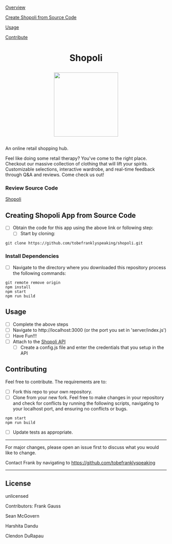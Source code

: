 
[Overview](#shopoli)

[Create Shopoli from Source Code](#creating-shopoli-app-from-source-code)

[Usage](#usage)

[Contribute](#contributing)





# <p align="center"> Shopoli </p>  <p align="center"><img src="https://i.imgur.com/6uNfTbL.png"  width="200"  height="auto"></p>


An online retail shopping hub.

Feel like doing some retail therapy? You've come to the right place. Checkout our massive collection of clothing that will lift your spirits. Customizable selections, interactive wardrobe, and real-time feedback through Q&A and reviews. Come check us out!

  ### Review Source Code
  [Shopoli](https://github.com/tobefranklyspeaking/Shopoli)

## Creating Shopoli App from Source Code

- [ ] Obtain the code for this app using the above link or following step:
	- [ ] Start by cloning:
```
git clone https://github.com/tobefranklyspeaking/shopoli.git
```

### Install Dependencies

- [ ] Navigate to the directory where you downloaded this repository process the following commands:

```
git remote remove origin
npm install
npm start
npm run build
```

## Usage
- [ ] Complete the above steps
- [ ] Navigate to http://localhost:3000 (or the port you set in 'server/index.js')
- [ ] Have Fun!!!
- [ ] Attach to the [Shopoli API](https://github.com/shale-rfe4)
  - [ ] Create a config.js file and enter the credentials that you setup in the API

## Contributing

Feel free to contribute. The requirements are to:
- [ ] Fork this repo to your own repository.
- [ ] Clone from your new fork.
Feel free to make changes in your repository and check for conflicts by running the following scripts, navigating to your localhost port, and ensuring no conflicts or bugs.

```
npm start
npm run build
```
- [ ] Update tests as appropriate.

---
For major changes, please open an issue first to discuss what you would like to change.

Contact Frank by navigating to https://github.com/tobefranklyspeaking

---

## License

unlicensed

Contributors:
Frank Gauss

Sean McGovern

Harshita Dandu

Clendon DuRapau
